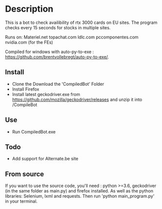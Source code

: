 # Description

This is a bot to check availibility of rtx 3000 cards on EU sites. The program checks every 15 seconds for stocks in multiple sites.

Runs on:
Materiel.net
topachat.com
ldlc.com
pccomponentes.com
nvidia.com (for the FEs)

Compiled for windows with auto-py-to-exe : <https://github.com/brentvollebregt/auto-py-to-exe/>.

## Install

- Clone the Download the 'CompiledBot' Folder
- Install Firefox
- Install latest geckodriver.exe from <https://github.com/mozilla/geckodriver/releases> and unzip it into /CompileBot

## Use

- Run CompiledBot.exe

## Todo

- Add support for Alternate.be site

## From source

If you want to use the source code, you'll need : python >=3.6, geckodriver (in the same folder as main.py) and firefox installed.
As well as the python libraries: Selenium, lxml and requests. Then run 'python main_program.py' in your terminal.
